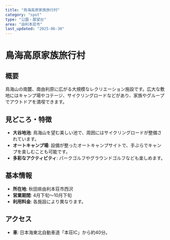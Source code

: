 ```yaml
---
title: "鳥海高原家族旅行村"
category: "spot"
type: "公園・展望台"
area: "由利本荘市"
last_updated: "2025-06-30"
---
```


# 鳥海高原家族旅行村

## 概要
鳥海山の南麓、南由利原に広がる大規模なレクリエーション施設です。広大な敷地にはキャンプ場やコテージ、サイクリングロードなどがあり、家族やグループでアウトドアを満喫できます。

## 見どころ・特徴
- **大谷地池**: 鳥海山を望む美しい池で、周囲にはサイクリングロードが整備されています。
- **オートキャンプ場**: 設備が整ったオートキャンプサイトで、手ぶらでキャンプを楽しむことも可能です。
- **多彩なアクティビティ**: パークゴルフやグラウンドゴルフなども楽しめます。

## 基本情報
- **所在地**: 秋田県由利本荘市西沢
- **営業期間**: 4月下旬～10月下旬
- **利用料金**: 各施設により異なります。

## アクセス
- **車**: 日本海東北自動車道「本荘IC」から約40分。